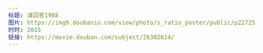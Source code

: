 ```yaml
---
标题: 请回答1988
图片: https://img9.doubanio.com/view/photo/s_ratio_poster/public/p2272563445.jpg
时时: 2015
链接: https://movie.douban.com/subject/26302614/
---
```

